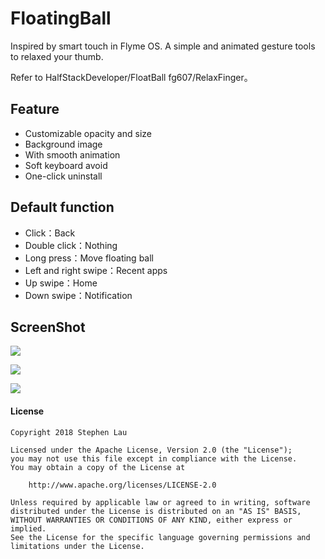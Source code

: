 
# FloatingBall
Inspired by smart touch in Flyme OS.
A simple and animated gesture tools to relaxed your thumb. 

Refer to HalfStackDeveloper/FloatBall fg607/RelaxFinger。

## Feature
- Customizable opacity and size
- Background image
- With smooth animation
- Soft keyboard avoid
- One-click uninstall

## Default function
- Click：Back
- Double click：Nothing
- Long press：Move floating ball
- Left and right swipe：Recent apps
- Up swipe：Home
- Down swipe：Notification

## ScreenShot
![](http://image.coolapk.com/apk_image/2018/0425/Screenshot_20180425-092935-176355-o_1cbt6ujf01u6v1uog1dgsf08msi11-uid-1318509@1080x2160.jpg)

![](http://image.coolapk.com/apk_image/2018/0425/Screenshot_20180425-093016-176355-o_1cbt6ujf05c21aomrfj1nat12k812-uid-1318509@1080x2160.jpg)

![](http://image.coolapk.com/apk_image/2018/0425/Screenshot_20180425-093415-176355-o_1cbt70vbg1hnd1b691458tuk12ne1i-uid-1318509@1080x2160.jpg)

#### License

```
Copyright 2018 Stephen Lau

Licensed under the Apache License, Version 2.0 (the "License");
you may not use this file except in compliance with the License.
You may obtain a copy of the License at

    http://www.apache.org/licenses/LICENSE-2.0

Unless required by applicable law or agreed to in writing, software
distributed under the License is distributed on an "AS IS" BASIS,
WITHOUT WARRANTIES OR CONDITIONS OF ANY KIND, either express or implied.
See the License for the specific language governing permissions and
limitations under the License.

```
